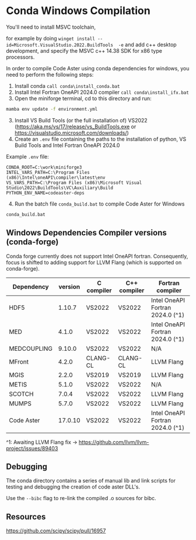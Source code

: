 # Conda Windows Compilation

You'll need to install MSVC toolchain,

for example by doing `winget install --id=Microsoft.VisualStudio.2022.BuildTools  -e` and add c++ desktop 
development, and specify the MSVC c++ 14.38 SDK for x86 type processors.

In order to compile Code Aster using conda dependencies for windows, you need to perform the following steps:
1. Install conda `call conda\install_conda.bat`
2. Install Intel Fortran OneAPI 2024.0 compiler `call conda\install_ifx.bat`
3. Open the miniforge terminal, cd to this directory and run:

```cmd
mamba env update -f environment.yml
```

3. Install VS Build Tools (or the full installation of) VS2022 (https://aka.ms/vs/17/release/vs_BuildTools.exe or https://visualstudio.microsoft.com/downloads/)
3. Create an `.env` file containing the paths to the installation of python, VS Build Tools and Intel Fortran OneAPI
   2024.0

Example `.env` file:

```
CONDA_ROOT=C:\work\miniforge3
INTEL_VARS_PATH=C:\Program Files (x86)\Intel\oneAPI\compiler\latest\env
VS_VARS_PATH=C:\Program Files (x86)\Microsoft Visual Studio\2022\BuildTools\VC\Auxiliary\Build
PYTHON_ENV_NAME=codeaster-deps
```

4. Run the batch file `conda_build.bat` to compile Code Aster for Windows

```cmd
conda_build.bat
```

## Windows Dependencies Compiler versions (conda-forge)

Conda forge currently does not support Intel OneAPI fortran. Consequently, focus is shifted to adding support
for LLVM Flang (which is supported on conda-forge). 

| Dependency  | version | C compiler | C++ compiler | Fortran compiler                 | 
|-------------|---------|------------|--------------|----------------------------------|
| HDF5        | 1.10.7  | VS2022     | VS2022       | Intel OneAPI Fortran 2024.0 (^1) |
| MED         | 4.1.0   | VS2022     | VS2022       | Intel OneAPI Fortran 2024.0 (^1) |
| MEDCOUPLING | 9.10.0  | VS2022     | VS2022       | N/A                              |
| MFront      | 4.2.0   | CLANG-CL   | CLANG-CL     | LLVM Flang                       |
| MGIS        | 2.2.0   | VS2019     | VS2019       | LLVM Flang                       |
| METIS       | 5.1.0   | VS2022     | VS2022       | N/A                              |
| SCOTCH      | 7.0.4   | VS2022     | VS2022       | LLVM Flang                       |
| MUMPS       | 5.7.0   | VS2022     | VS2022       | LLVM Flang                       |
| Code Aster  | 17.0.10 | VS2022     | VS2022       | Intel OneAPI Fortran 2024.0 (^1) |

^1: Awaiting LLVM Flang fix -> https://github.com/llvm/llvm-project/issues/89403 


## Debugging

The conda directory contains a series of manual lib and link scripts for testing and debugging the creation of 
code aster DLL's. 

Use the `--bibc` flag to re-link the compiled .o sources for bibc.

## Resources

https://github.com/scipy/scipy/pull/16957